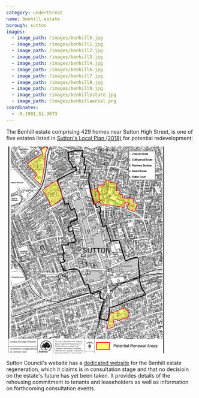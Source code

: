 ```yaml
---
category: underthreat
name: Benhill estate 
borough: sutton
images:
  - image_path: /images/benhill5.jpg
  - image_path: /images/benhill1.jpg
  - image_path: /images/benhill2.jpg
  - image_path: /images/benhill3.jpg
  - image_path: /images/benhill4.jpg
  - image_path: /images/benhill6.jpg
  - image_path: /images/benhill7.jpg
  - image_path: /images/benhill8.jpg
  - image_path: /images/benhill9.jpg
  - image_path: /images/benhillestate.jpg
  - image_path: /images/benhillaerial.png
coordinates:
  - -0.1901,51.3673
---
```

The Benhill estate comprising 429 homes near Sutton High Street, is one of five estates listed in [Sutton's Local Plan (2018)](https://drive.google.com/file/d/1MdX6GlaHDoBdG6CTsvjFaIuPtIa9id5O/view) for potential redevelopment:

![](/images/suttonplan.png)


Sutton Council's website has a [dedicated website](https://www.sutton.gov.uk/info/200502/housing_advice_and_options/1781/benhill_estate_regeneration/3) for the Benhill estate regeneration, which it claims is in consultation stage and that no decisioin on the estate's future has yet been taken. It provides details of the rehousing commitment to tenants and leaseholders as well as information on forthcoming consultation events.

